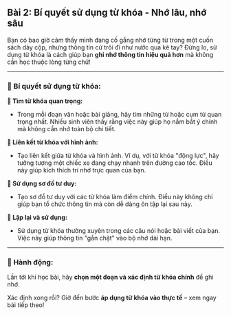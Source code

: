 ## Bài 2: Bí quyết sử dụng từ khóa - Nhớ lâu, nhớ sâu  

Bạn có bao giờ cảm thấy mình đang cố gắng nhớ từng từ trong một cuốn sách dày cộp, nhưng thông tin cứ trôi đi như nước qua kẽ tay? Đừng lo, sử dụng từ khóa là cách giúp bạn **ghi nhớ thông tin hiệu quả hơn** mà không cần học thuộc lòng từng chữ!  

---

### 📌 Bí quyết sử dụng từ khóa:  

**🔹 Tìm từ khóa quan trọng:**
- Trong mỗi đoạn văn hoặc bài giảng, hãy tìm những từ hoặc cụm từ quan trọng nhất. Nhiều sinh viên thấy rằng việc này giúp họ nắm bắt ý chính mà không cần nhớ toàn bộ chi tiết.  

**🔹 Liên kết từ khóa với hình ảnh:**
- Tạo liên kết giữa từ khóa và hình ảnh. Ví dụ, với từ khóa "động lực", hãy tưởng tượng một chiếc xe đang chạy nhanh trên đường cao tốc. Điều này giúp kích thích trí nhớ trực quan của bạn.  

**🔹 Sử dụng sơ đồ tư duy:**
- Tạo sơ đồ tư duy với các từ khóa làm điểm chính. Điều này không chỉ giúp bạn tổ chức thông tin mà còn dễ dàng ôn tập lại sau này.  

**🔹 Lặp lại và sử dụng:**
- Sử dụng từ khóa thường xuyên trong các câu nói hoặc bài viết của bạn. Việc này giúp thông tin "gắn chặt" vào bộ nhớ dài hạn.  

---

### 🚀 Hành động:  

Lần tới khi học bài, hãy **chọn một đoạn và xác định từ khóa chính** để ghi nhớ.  

Xác định xong rồi? Giờ đến bước **áp dụng từ khóa vào thực tế** – xem ngay bài tiếp theo!  